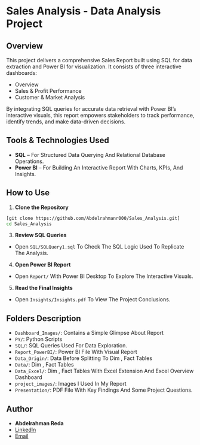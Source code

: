 # Sales Analysis - Data Analysis Project

## Overview
This project delivers a comprehensive Sales Report built using SQL for data 
extraction and Power BI for visualization. It consists of three interactive 
dashboards:

- Overview 
- Sales & Profit Performance 
- Customer & Market Analysis 

By integrating SQL queries for accurate data retrieval with Power BIʼs 
interactive visuals, this report empowers stakeholders to track performance, 
identify trends, and make data-driven decisions.

## Tools & Technologies Used
- **SQL** – For Structured Data Querying And Relational Database Operations.
- **Power BI** – For Building An Interactive Report With Charts, KPIs, And Insights.

## How to Use

1. **Clone the Repository**
```bash
[git clone https://github.com/Abdelrahmanr000/Sales_Analysis.git]
cd Sales_Analysis
```
3. **Review SQL Queries**
- Open `SQL/SQLQuery1.sql` To Check The SQL Logic Used To Replicate The Analysis.

4. **Open Power BI Report**
- Open `Report/` With Power BI Desktop To Explore The Interactive Visuals.

5. **Read the Final Insights**
- Open `Insights/Insights.pdf` To View The Project Conclusions.


## Folders Description
- `Dashboard_Images/`: Contains a Simple Glimpse About Report
- `PY/`: Python Scripts
- `SQL/`: SQL Queries Used For Data Exploration.
- `Report_PowerBI/`: Power BI File With Visual Report
- `Data_Origin/`: Data Before Splitting To Dim , Fact Tables
- `Data/`: Dim , Fact Tables
- `Data_Excel/`: Dim , Fact Tables With Excel Extension And Excel Overview Dashboard
- `project_images/`: Images I Used In My Report
- `Presentation/`: PDF File With Key Findings And Some Project Questions.

## Author
- **Abdelrahman Reda**  
- [LinkedIn](https://www.linkedin.com/in/abdelrahman-reda-862191316/?utm_source=share&utm_campaign=share_via&utm_content=profile&utm_medium=android_app)  
- [Email](abdelrahmanr645@gmail.com)
